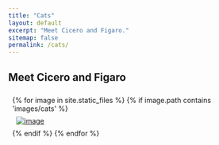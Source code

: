 ```yaml
---
title: "Cats"
layout: default
excerpt: "Meet Cicero and Figaro."
sitemap: false
permalink: /cats/
---
```


## Meet Cicero and Figaro

<style>
  .row {
    padding: 8px;
  }
  .col-md-4 {
    padding: 8px;
  }
</style>

<div class="row">
{% for image in site.static_files %}
  {% if image.path contains 'images/cats' %}
  <div class="col-md-4 d-flex align-items-center justify-content-center margin">
  	<a href="{{ site.baseurl }}{{ image.path }}">
  	  <img src="{{ site.baseurl }}{{ image.path }}" alt="image" class="img-fluid">
  	</a>
  </div>
  {% endif %}
{% endfor %}
</div>